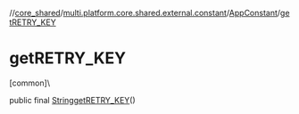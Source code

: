 //[core_shared](../../../index.md)/[multi.platform.core.shared.external.constant](../index.md)/[AppConstant](index.md)/[getRETRY_KEY](get-r-e-t-r-y_-k-e-y.md)

# getRETRY_KEY

[common]\

public final [String](https://developer.android.com/reference/kotlin/java/lang/String.html)[getRETRY_KEY](get-r-e-t-r-y_-k-e-y.md)()
